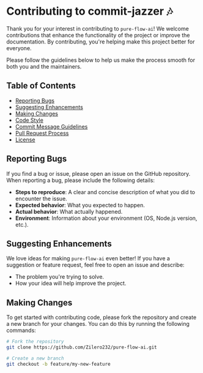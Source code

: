 # Contributing to commit-jazzer 🎶

Thank you for your interest in contributing to `pure-flow-ai`! We welcome contributions that enhance the functionality of the project or improve the documentation. By contributing, you're helping make this project better for everyone.

Please follow the guidelines below to help us make the process smooth for both you and the maintainers.

## Table of Contents

- [Reporting Bugs](#reporting-bugs)
- [Suggesting Enhancements](#suggesting-enhancements)
- [Making Changes](#making-changes)
- [Code Style](#code-style)
- [Commit Message Guidelines](#commit-message-guidelines)
- [Pull Request Process](#pull-request-process)
- [License](#license)

## Reporting Bugs

If you find a bug or issue, please open an issue on the GitHub repository. When reporting a bug, please include the following details:

- **Steps to reproduce**: A clear and concise description of what you did to encounter the issue.
- **Expected behavior**: What you expected to happen.
- **Actual behavior**: What actually happened.
- **Environment**: Information about your environment (OS, Node.js version, etc.).

## Suggesting Enhancements

We love ideas for making `pure-flow-ai` even better! If you have a suggestion or feature request, feel free to open an issue and describe:

- The problem you're trying to solve.
- How your idea will help improve the project.

## Making Changes

To get started with contributing code, please fork the repository and create a new branch for your changes. You can do this by running the following commands:

```bash
# Fork the repository
git clone https://github.com/Zilero232/pure-flow-ai.git

# Create a new branch
git checkout -b feature/my-new-feature
```
